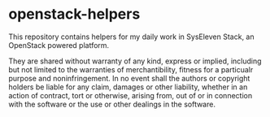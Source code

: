 # openstack-helpers

This repository contains helpers for my daily work in SysEleven Stack, an OpenStack powered platform.

They are shared without warranty of any kind, express or implied, including but not limited to the warranties of merchantibility, fitness for a particualr purpose and noninfringement. In no event shall the authors or copyright holders be liable for any claim, damages or other liability, whether in an action of contract, tort or otherwise, arising from, out of or in connection with the software or the use or other dealings in the software. 

